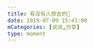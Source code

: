 ```yaml
---
title: 有没有人想去的🍋
date: 2019-07-09 15:43:00
mCategories: [说说,分享]
type: moment
---
```


<div id="share-20190709154300"></div>

<script src="/lib/moment/share.js"></script>
<script>
var data = {
    "url": "https://m.weibo.cn/status/4392113002831091",
    "title": "#魔道祖师动画一周年# #可爱多魔道祖师快闪店# 通往可爱魔...",
    "brief": "来自 魔道祖师AC官微 的微博",
    "source": "m.weibo.cn",
    "picUrl": "modaozushi.jpg",
    "width": 90,
    "height": 90
};
qzoneShareRender(data, "share-20190709154300");
</script>
